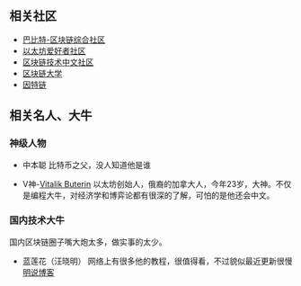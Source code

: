 ## 相关社区

* [巴比特-区块链综合社区](http://8btc.com/)
* [以太坊爱好者社区](http://ethfans.org/)
* [区块链技术中文社区](https://bitshuo.com/)
* [区块链大学](https://www.qkldx.net/)
* [因特链](http://chainx.org/)

## 相关名人、大牛

### 神级人物
* 中本聪
  比特币之父，没人知道他是谁

* V神-[Vitalik Buterin](https://about.me/vitalik_buterin)
  以太坊创始人，俄裔的加拿大人，今年23岁，大神。不仅是编程大牛，对经济学和博弈论都有很深的了解，可怕的是他还会中文。

### 国内技术大牛
国内区块链圈子嘴大炮太多，做实事的太少。

* 蓝莲花（汪晓明）
  网络上有很多他的教程，很值得看，不过貌似最近更新很慢
  [明说博客](http://wangxiaoming.com)


